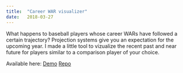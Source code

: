 ```yaml
---
title:  "Career WAR visualizer"
date:   2018-03-27
---
```

What happens to baseball players whose career WARs have followed a certain trajectory? Projection systems give you an expectation for the upcoming year. I made a little tool to vizualize the recent past and near future for players similar to a comparison player of your choice.

Available here: 
[Demo](/war-visualizer/)
[Repo](https://github.com/evanhaldane/phamness)
